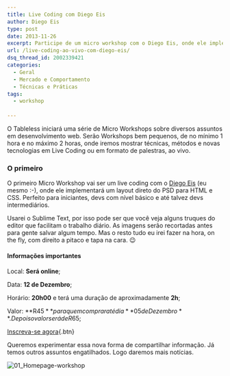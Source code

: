 ```yaml
---
title: Live Coding com Diego Eis
author: Diego Eis
type: post
date: 2013-11-26
excerpt: Participe de um micro workshop com o Diego Eis, onde ele implementará ao vivo um layout direto do PSD.
url: /live-coding-ao-vivo-com-diego-eis/
dsq_thread_id: 2002339421
categories:
  - Geral
  - Mercado e Comportamento
  - Técnicas e Práticas
tags:
  - workshop

---
```

O Tableless iniciará uma série de Micro Workshops sobre diversos assuntos em desenvolvimento web. Serão Workshops bem pequenos, de no mínimo 1 hora e no máximo 2 horas, onde iremos mostrar técnicas, métodos e novas tecnologias em Live Coding ou em formato de palestras, ao vivo.

### O primeiro

O primeiro Micro Workshop vai ser um live coding com o [Diego Eis][1] (eu mesmo :-), onde ele implementará um layout direto do PSD para HTML e CSS. Perfeito para iniciantes, devs com nível básico e até talvez devs intermediários.

Usarei o Sublime Text, por isso pode ser que você veja alguns truques do editor que facilitam o trabalho diário. As imagens serão recortadas antes para gente salvar algum tempo. Mas o resto tudo eu irei fazer na hora, on the fly, com direito a pitaco e tapa na cara. 😉

#### Informações importantes

Local: **Será online**;
  
Data: **12 de Dezembro**;
  
Horário: **20h00** e terá uma duração de aproximadamente **2h**;
  
Valor: **R$45** para quem comprar até dia **05 de Dezembro**. Depois o valor será de R$65;

[Inscreva-se agora][2]{.btn}

Queremos experimentar essa nova forma de compartilhar informação. Já temos outros assuntos engatilhados. Logo daremos mais notícias.

<img src="https://raw.githubusercontent.com/diegoeis/tableless-static-images/master/2013/11/01_Homepage-workshop.jpg" alt="01_Homepage-workshop" width="800" height="1833" class="alignnone size-full wp-image-39808" srcset="uploads/2013/11/01_Homepage-workshop.jpg 800w, uploads/2013/11/01_Homepage-workshop-73x168.jpg 73w, uploads/2013/11/01_Homepage-workshop-135x310.jpg 135w" sizes="(max-width: 800px) 100vw, 800px" />

 [1]: http://about.me/diegoeis/
 [2]: http://bit.ly/primeiro-micro-workshop